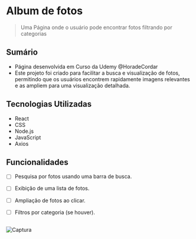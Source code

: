 # Album de fotos

> Uma Página onde o usuário pode encontrar fotos filtrando por categorias

## Sumário
- Página desenvolvida em Curso da Udemy @HoradeCordar
- Este projeto foi criado para facilitar a busca e visualização de fotos, permitindo que os usuários encontrem rapidamente imagens relevantes e as ampliem para uma visualização detalhada.
  
## Tecnologias Utilizadas

- React
- CSS
- Node.js
- JavaScript
- Axios



## Funcionalidades

- [ ] Pesquisa por fotos usando uma barra de busca.
- [ ] Exibição de uma lista de fotos.
- [ ] Ampliação de fotos ao clicar.
- [ ] Filtros por categoria (se houver).


##
![Captura](https://github.com/user-attachments/assets/a0931307-4fb3-40d0-8374-0166fc7729c4)
